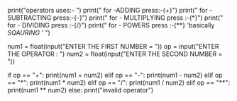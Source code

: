 
print("operators uses:- ")
print(" for -ADDING press:-{+}")
print(" for - SUBTRACTING press:-{-}")
print(" for -  MULTIPLYING press :-(*}")
print(" for - DIVIDING press :-{/}")
print(" for - POWERS press :-(**} 'basically *SQAURING* ' ")

num1 = float(input("ENTER THE FIRST NUMBER = "))
op = input("ENTER THE OPERATOR : ")
num2 = float(input("ENTER THE SECOND NUMBER = "))

if op == "+":
    print(num1 + num2)
elif op == "-":
    print(num1 - num2)
elif op == "*":
    print(num1 * num2)
elif op == "/":
    print(num1 / num2)
elif op == "**":
    print(num1 ** num2)
else:
    print("invalid operator")

    
